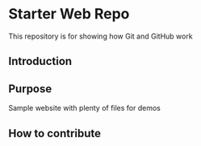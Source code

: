 # Starter Web Repo
This repository is for showing how Git and GitHub work

## Introduction

## Purpose
Sample website with plenty of files for demos

## How to contribute